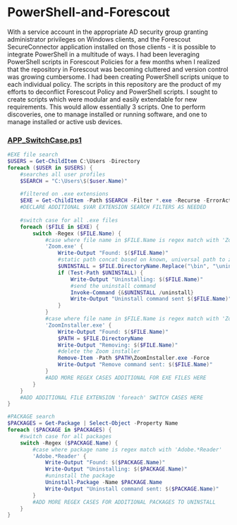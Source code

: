 # PowerShell-and-Forescout
With a service account in the appropriate AD security group granting administrator privileges on Windows clients, and the Forescout SecureConnector application installed on those clients - it is possible to integrate PowerShell in a multitude of ways. I had been leveraging PowerShell scripts in Forescout Policies for a few months when I realized that the repository in Forescout was becoming cluttered and version control was growing cumbersome. I had been creating PowerShell scripts unique to each individual policy. The scripts in this repository are the product of my efforts to deconflict Forescout Policy and PowerShell scripts. I sought to create scripts which were modular and easily extendable for new requirements. This would allow essentially 3 scripts. One to perform discoveries, one to manage installed or running software, and one to manage installed or active usb devices. 
### [ APP_SwitchCase.ps1 ](https://github.com/plmcdowe/PowerShell-and-Forescout/blob/46b27bdb2193f8ee5286ae92a2f75d76491e80e8/APP_SwitchCase.ps1)
```PowerShell
#EXE file search
$USERS = Get-ChildItem C:\Users -Directory
foreach ($USER in $USERS) {
    #searches all user profiles
    $SEARCH = "C:\Users\$($user.Name)"
    
    #filtered on .exe extensions
    $EXE = Get-ChildItem -Path $SEARCH -Filter *.exe -Recurse -ErrorAction SilentlyContinue -Force
    #DECLARE ADDITIONAL $VAR EXTENSION SEARCH FILTERS AS NEEDED
    
    #switch case for all .exe files 
    foreach ($FILE in $EXE) {
        switch -Regex ($FILE.Name) {
            #case where file name in $FILE.Name is regex match with 'Zoom.exe'
            'Zoom.exe' {
                Write-Output "Found: $($FILE.Name)"
                #static path concat based on known, universal path to zoom uninstaller
                $UNINSTALL = $FILE.DirectoryName.Replace("\bin", "\uninstall\Installer.exe")
                if (Test-Path $UNINSTALL) {
                    Write-Output "Uninstalling: $($FILE.Name)"
                    #send the uninstall command
                    Invoke-Command {&$UNINSTALL /uninstall}
                    Write-Output "Uninstall command sent $($FILE.Name)"
                }
            }
            #case where file name in $FILE.Name is regex match with 'ZoomInstaller.exe'
            'ZoomInstaller.exe' {
                Write-Output "Found: $($FILE.Name)"
                $PATH = $FILE.DirectoryName
                Write-Output "Removing: $($FILE.Name)"
                #delete the Zoom installer
                Remove-Item -Path $PATH\ZoomInstaller.exe -Force
                Write-Output "Remove command sent: $($FILE.Name)"                
            }
            #ADD MORE REGEX CASES ADDITIONAL FOR EXE FILES HERE
        }
    }
    #ADD ADDITIONAL FILE EXTENSION 'foreach' SWITCH CASES HERE
}

#PACKAGE search
$PACKAGES = Get-Package | Select-Object -Property Name
foreach ($PACKAGE in $PACKAGES) {
    #switch case for all packages
    switch -Regex ($PACKAGE.Name) {
        #case where package name is regex match with 'Adobe.*Reader'
        'Adobe.*Reader' {
            Write-Output "Found: $($PACKAGE.Name)"
            Write-Output "Uninstalling: $($PACKAGE.Name)"
            #uninstall the package
            Uninstall-Package -Name $PACKAGE.Name
            Write-Output "Uninstall command sent: $($PACKAGE.Name)"
        }
        #ADD MORE REGEX CASES FOR ADDITIONAL PACKAGES TO UNINSTALL
    }
}
```

